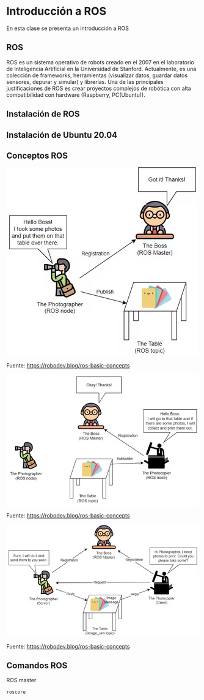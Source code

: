 <h1>Introducción a ROS</h1>

En esta clase se presenta un introducción a ROS

<h2>ROS</h2>

ROS es un sistema operativo de robots creado en el 2007 en el laboratorio de Inteligencia Artificial en la Universidad de Stanford. Actualmente, es una colección de frameworks, herramientas (visualizar datos, guardar datos sensores, depurar y simular) y librerías. Una de las principales justificaciones de ROS es crear proyectos complejos de robótica con alta compatibilidad con hardware (Raspberry, PC(Ubuntu)).

<h2>Instalación de ROS</h2>

<h2>Instalación de Ubuntu 20.04</h2>


<h2>Conceptos ROS</h2>

![ROS Master and Nodes](image.png)

Fuente: https://robodev.blog/ros-basic-concepts


![ROS Topic and Message](image-1.png)

Fuente: https://robodev.blog/ros-basic-concepts


![ROS service](image-2.png)

Fuente: https://robodev.blog/ros-basic-concepts


<h2>Comandos ROS</h2>

ROS master

```
roscore
```
